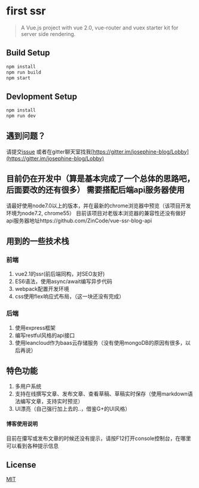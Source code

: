 # first ssr

> A Vue.js project with vue 2.0, vue-router and vuex starter kit for server side rendering.

## Build Setup

``` bash
npm install
npm run build
npm start
```

## Devlopment Setup

```bash
npm install
npm run dev
```
## 遇到问题？ 

 请提交[issue](https://github.com/ZinCode/vue-ssr-blog-client/issues) 或者在gitter聊天室找我[https://gitter.im/josephine-blog/Lobby](https://gitter.im/josephine-blog/Lobby)

## 目前仍在开发中（算是基本完成了一个总体的思路吧，后面要改的还有很多） 需要搭配后端api服务器使用

请最好使用node7.0以上的版本，并在最新的chrome浏览器中预览（该项目开发环境为node7.2, chrome55）
目前该项目对老版本浏览器的兼容性还没有做好
api服务器地址https://github.com/ZinCode/vue-ssr-blog-api

## 用到的一些技术栈

### 前端
1. vue2.1的ssr(前后端同构，对SEO友好)
2. ES6语法，使用async/await编写异步代码
3. webpack配置开发环境
4. css使用flex响应式布局，（这一块还没有完成）

### 后端
1. 使用express框架
2. 编写restful风格的api接口
3. 使用leancloud作为baas云存储服务（没有使用mongoDB的原因有很多，以后再说）

## 特色功能

1.  多用户系统
2.  支持在线撰写文章、发布文章、查看草稿、草稿实时保存（使用markdown语法编写文章，支持实时预览）
3.  UI漂亮（自己强行加上去的..，借鉴G+的UI风格）

#### 博客使用说明

目前在攥写或发布文章的时候还没有提示，请按F12打开console控制台，在哪里可以看到各种提示信息

## License

[MIT](http://opensource.org/licenses/MIT)